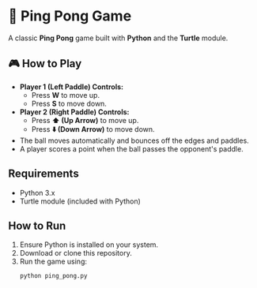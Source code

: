 # 🏓 Ping Pong Game

A classic **Ping Pong** game built with **Python** and the **Turtle** module.

## 🎮 How to Play
- **Player 1 (Left Paddle) Controls:**
  - Press **W** to move up.
  - Press **S** to move down.
- **Player 2 (Right Paddle) Controls:**
  - Press **⬆️ (Up Arrow)** to move up.
  - Press **⬇️ (Down Arrow)** to move down.
- The ball moves automatically and bounces off the edges and paddles.
- A player scores a point when the ball passes the opponent's paddle.

## Requirements
- Python 3.x
- Turtle module (included with Python)

##  How to Run
1. Ensure Python is installed on your system.
2. Download or clone this repository.
3. Run the game using:
   ```sh
   python ping_pong.py

